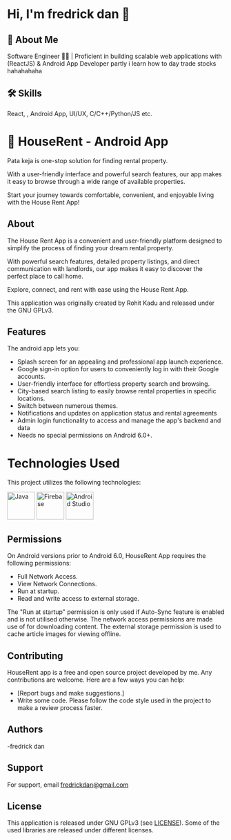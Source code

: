 # Hi, I'm fredrick dan 👋

## 🚀 About Me
Software Engineer 👨‍💻 | Proficient in building scalable web applications with (ReactJS) & Android App Developer
partly i learn how to day trade stocks hahahahaha

## 🛠 Skills
React, , Android App, UI/UX, C/C++/Python/JS etc.

# 🏡 HouseRent - Android App



Pata keja is  one-stop solution for finding rental property.  
  
With a user-friendly interface and powerful search features, our app makes it easy to browse through a wide range of available properties. 

Start your journey towards comfortable, convenient, and enjoyable living with the House Rent App!


## About

The House Rent App is a convenient and user-friendly platform designed to simplify the process of finding your dream rental property.

With powerful search features, detailed property listings, and direct communication with landlords, our app makes it easy to discover the perfect place to call home.

Explore, connect, and rent with ease using the House Rent App.

This application was originally created by Rohit Kadu and released under the GNU GPLv3.

## Features

The android app lets you:
- Splash screen for an appealing and professional app launch experience.
- Google sign-in option for users to conveniently log in with their Google accounts.
- User-friendly interface for effortless property search and browsing.
- City-based search listing to easily browse rental properties in specific locations.
- Switch between numerous themes.
- Notifications and updates on application status and rental agreements
- Admin login functionality to access and manage the app's backend and data
- Needs no special permissions on Android 6.0+.




# Technologies Used
This project utilizes the following technologies:

<img src="https://upload.wikimedia.org/wikipedia/en/thumb/3/30/Java_programming_language_logo.svg/64px-Java_programming_language_logo.svg.png" alt="Java" width="64px">

<img src="https://firebase.google.com/downloads/brand-guidelines/PNG/logo-vertical.png" alt="Firebase" width="64px">

<img src="https://developer.android.com/studio/images/studio-icon-preview.svg" alt="Android Studio" width="64px">


## Permissions

On Android versions prior to Android 6.0, HouseRent App requires the following permissions:
- Full Network Access.
- View Network Connections.
- Run at startup.
- Read and write access to external storage.

The "Run at startup" permission is only used if Auto-Sync feature is enabled and is not utilised otherwise. The network access permissions are made use of for downloading content. The external storage permission is used to cache article images for viewing offline.

## Contributing

HouseRent app is a free and open source project developed by me. Any contributions are welcome. Here are a few ways you can help:
 * [Report bugs and make suggestions.]
 * Write some code. Please follow the code style used in the project to make a review process faster.

## Authors

-fredrick dan


## Support

For support, email fredrickdan@gmail.com


## License

This application is released under GNU GPLv3 (see [LICENSE](LICENSE)).
Some of the used libraries are released under different licenses.
